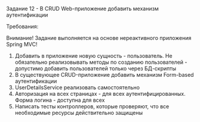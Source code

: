 Задание 12 - В CRUD Web-приложение добавить механизм аутентификации

Требования:

Внимание! Задание выполняется на основе нереактивного приложения Spring MVC!

1. Добавить в приложение новую сущность - пользователь. Не обязательно реализовывать методы по созданию пользователей -
   допустимо добавить пользователей только через БД-скрипты
2. В существующее CRUD-приложение добавить механизм Form-based аутентификации
3. UserDetailsService реализовать самостоятельно
4. Авторизация на всех страницах - для всех аутентифицированных. Форма логина - доступна для всех
5. Написать тесты контроллеров, которые проверяют, что все необходимые ресурсы действительно защищены